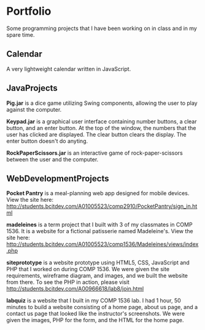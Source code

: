 # Portfolio
Some programming projects that I have been working on in class and in
my spare time.

## Calendar
A very lightweight calendar written in JavaScript.

## JavaProjects

**Pig.jar** is a dice game utilizing Swing components, allowing the user
to play against the computer.

**Keypad.jar** is a graphical user interface containing number buttons, a 
clear button, and an enter button. At the top of the window, the 
numbers that the user has clicked are displayed. The clear button 
clears the display. The enter button doesn't do anyting.

**RockPaperScissors.jar** is an interactive game of rock-paper-scissors
between the user and the computer.

## WebDevelopmentProjects

**Pocket Pantry** is a meal-planning web app designed for mobile devices.
View the site here:
http://students.bcitdev.com/A01005523/comp2910/PocketPantry/sign_in.html

**madeleines** is a term project that I built with 3 of my classmates in
COMP 1536. It is a website for a fictional patisserie named Madeleine's.
View the site here: 
http://students.bcitdev.com/A01005523/comp1536/Madeleines/views/index.php

**siteprototype** is a website prototype using HTML5, CSS, JavaScript and
PHP that I worked on during COMP 1536. We were given the site 
requirements, wireframe diagram, and images, and we built the website
from there. To see the PHP in action, please
visit http://students.bcitdev.com/A00966618/lab8/join.html

**labquiz** is a website that I built in my COMP 1536 lab. I had 1 hour,
50 minutes to build a website consisting of a home page, about us page,
and a contact us page that looked like the instructor's screenshots. We
were given the images, PHP for the form, and the HTML for the home page.